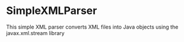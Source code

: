 # SimpleXMLParser
This simple XML parser converts XML files into Java objects using the javax.xml.stream library
